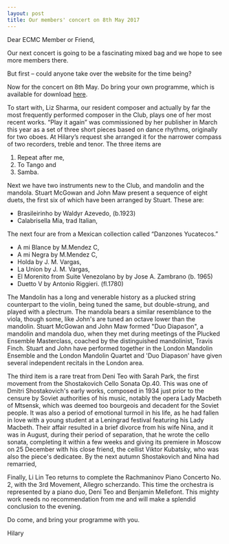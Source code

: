 ```yaml
---
layout: post
title: Our members' concert on 8th May 2017
---
```

Dear ECMC Member or Friend,

Our next concert is going to be a fascinating mixed bag and we hope to 
see more members there.

But first – could anyone take over the website for the time being?
 
Now for the concert on 8th May. Do bring your own programme, which is available 
for download [here](/assets/programmes/Programme_17.05.pdf).
                                
To start with, Liz Sharma, our resident composer and actually by far the 
most frequently performed composer in the Club, plays one of her most 
recent works.  “Play it again” was commissioned by her publisher in March 
this year as a set of three short pieces based on dance rhythms, originally 
for two oboes.  At Hilary’s request she arranged it for the narrower compass 
of two recorders, treble and tenor. The three items are 
  1. Repeat after me, 
  2. To Tango and 
  3. Samba.
 
Next we have two instruments new to the Club, and mandolin and the mandola.
Stuart McGowan and John Maw present a sequence of eight duets, the first 
six of which have been arranged by Stuart.  These are:
  * Brasileirinho by Waldyr Azevedo, (b.1923)
  * Calabrisella Mia, trad Italian,

The next four are from a Mexican collection called “Danzones Yucatecos.”
* A mi Blance by M.Mendez C, 
* A mi Negra by M.Mendez C,   
* Holda by J. M. Vargas,       
* La Union by J. M. Vargas,     
* El Morenito from Suite Venezolano by by Jose A. Zambrano (b. 1965)
* Duetto V by Antonio Riggieri. (fl.1780)

The Mandolin has a long and venerable history as a plucked string 
counterpart to the violin, being tuned the same, but double-strung, and 
played with a plectrum. The mandola bears a similar resemblance to the viola, 
though some, like John's are tuned an octave lower than the mandolin.
Stuart McGowan and John Maw formed "Duo Diapason", a mandolin and mandola 
duo, when they met during meetings of the Plucked Ensemble Masterclass, 
coached by the distinguished mandolinist, Travis Finch. Stuart and John 
have performed together in the London Mandolin Ensemble and the London 
Mandolin Quartet and 'Duo Diapason' have given several independent recitals 
in the London area.
 
The third item is a rare treat from Deni Teo with Sarah Park, the first 
movement from the Shostakovich Cello Sonata Op.40.  This was one of 
Dmitri Shostakovich's early works, composed in 1934 just prior to the 
censure by Soviet authorities of his music, notably the opera Lady Macbeth of 
Mtsensk, which was deemed too bourgeois and decadent for the Soviet people. 
It was also a period of emotional turmoil in his life, as he had fallen in 
love with a young student at a Leningrad festival featuring his Lady Macbeth. 
Their affair resulted in a brief divorce from his wife Nina, and it was in 
August, during their period of separation, that he wrote the cello sonata, 
completing it within a few weeks and giving its premiere in Moscow on 
25 December with his close friend, the cellist Viktor Kubatsky, who was 
also the piece's dedicatee. By the next autumn Shostakovich and Nina had 
remarried,
 
Finally, Li Lin Teo returns to complete the Rachmaninov Piano Concerto No. 2, 
with the 3rd Movement, Allegro scherzando.  This time the orchestra is 
represented by a piano duo, Deni Teo and Benjamin Mellefont. This mighty 
work needs no recommendation from me and will make a splendid conclusion  to 
the evening.

Do come, and bring your programme with you.

Hilary